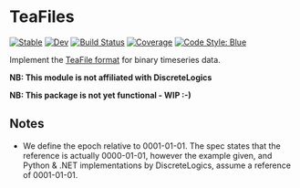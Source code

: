 # TeaFiles

[![Stable](https://img.shields.io/badge/docs-stable-blue.svg)](https://tpgillam.github.io/TeaFiles.jl/stable)
[![Dev](https://img.shields.io/badge/docs-dev-blue.svg)](https://tpgillam.github.io/TeaFiles.jl/dev)
[![Build Status](https://github.com/tpgillam/TeaFiles.jl/workflows/CI/badge.svg)](https://github.com/tpgillam/TeaFiles.jl/actions)
[![Coverage](https://codecov.io/gh/tpgillam/TeaFiles.jl/branch/main/graph/badge.svg)](https://codecov.io/gh/tpgillam/TeaFiles.jl)
[![Code Style: Blue](https://img.shields.io/badge/code%20style-blue-4495d1.svg)](https://github.com/invenia/BlueStyle)

Implement the [TeaFile format](http://discretelogics.com/resources/teafilespec/) for binary timeseries data.

**NB: This module is not affiliated with DiscreteLogics**

**NB: This package is not yet functional - WIP :-)**

## Notes

* We define the epoch relative to 0001-01-01. 
The spec states that the reference is actually 0000-01-01, however the example given, and Python & .NET implementations by DiscreteLogics, assume a reference of 0001-01-01. 
